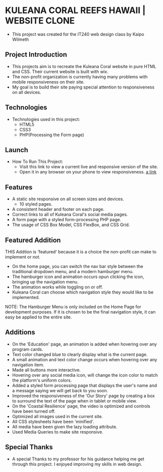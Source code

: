 # KULEANA CORAL REEFS HAWAII | WEBSITE CLONE

- This project was created for the IT240 web design class by Kaipo Wilmeth

## Project Introduction

- This projects aim is to recreate the Kuleana Coral website in pure HTML and CSS. Their current website is built with wix.
- The non-profit organization is currently having many problems with mobile responsiveness on their site.
- My goal is to build their site paying special attention to responsiveness on all devices.

## Technologies

- Technologies used in this project:
  - HTML5
  - CSS3
  - PHP(Processing the Form page)

## Launch

- How To Run This Project:
  - Visit this link to view a current live and responsive version of the site.
  - Open it in any browser on your phone to view responsiveness.
    [a link](https://a0074.is3.aws.cis.byuh.edu/kaipoIT240/Final-Project-Implementation/)

## Features

- A static site responsive on all screen sizes and devices.
  - 10 styled pages.
- A consistent header and footer on each page.
- Correct links to all of Kuleana Coral's social media pages.
- A form page with a styled form-processing PHP page.
- The usage of CSS Box Model, CSS FlexBox, and CSS Grid.

## Featured Addition

THIS Addtion is 'featured' because it is a choice the non-profit can make to implement or not.

- On the home page, you can switch the nav bar style between the traditional dropdown menu, and a modern hamburger menu.
- The hamburger icon and animation occurs opun clicking the icon, bringing up the navigation menu.
- The animation works while toggling on or off.
- Kuleana Coral can choose which navigation style they would like to be implemented.

NOTE: The Hamburger Menu is only included on the Home Page for development purposes.
If it is chosen to be the final navigation style, it can easy be applied to the entire site.

## Additions

- On the 'Education' page, an animation is added when hovering over any program cards.
- Text color changed blue to clearly display what is the current page.
- A small animation and text color change occurs when hovering over any navigation item.
- Made all buttons more interactive.
- Hovering over any social media icon, will change the icon color to match the platform's uniform colors.
- Added a styled form processing page that displays the user's name and a message saying we will get back to you soon.
- Improved the responsiveness of the 'Our Story' page by creating a box to surround the text of the page when in tablet or mobile view.
- On the 'Coastal Resilience' page, the video is optimized and controls have been turned off.
- Optimized all images used in the current site.
- All CSS stylesheets have been 'minified'.
- All media have been given the lazy loading attribute.
- Used Media Queries to make site responsive.

## Special Thanks

- A special Thanks to my professor for his guidance helping me get through this project. I enjoyed improving my skills in web design.
